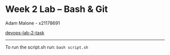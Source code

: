 # Week 2 Lab – Bash & Git

Adam Malone - x21178691

[devops-lab-2-task](https://github.com/adamm0019/devops-lab-2-task)

---

To run the script.sh run: `bash script.sh`
